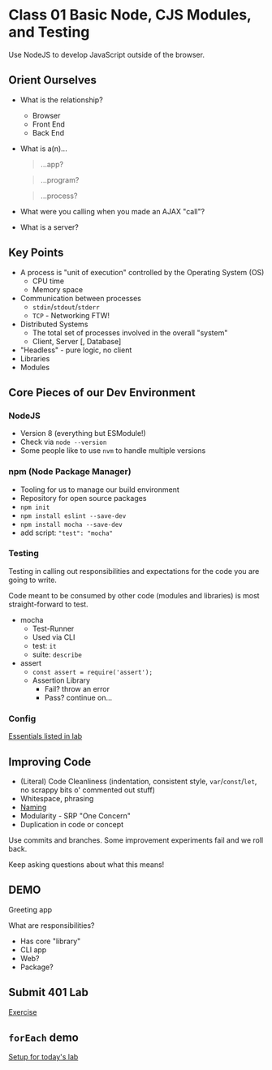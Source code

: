 # Class 01 Basic Node, CJS Modules, and Testing

Use NodeJS to develop JavaScript outside of the browser. 

## Orient Ourselves

* What is the relationship?
    * Browser
    * Front End
    * Back End
* What is a(n)... 
  > ...app?
   
  > ...program?

  > ...process?
* What were you calling when you made an AJAX "call"?
* What is a server?

## Key Points

* A process is "unit of execution" controlled by the Operating System (OS)
    * CPU time
    * Memory space
* Communication between processes
    * `stdin`/`stdout`/`stderr`
    * `TCP` - Networking FTW!
* Distributed Systems
    * The total set of processes involved in the overall "system"
    * Client, Server [, Database]
* "Headless" - pure logic, no client
* Libraries
* Modules

## Core Pieces of our Dev Environment

### NodeJS

* Version 8 (everything but ESModule!)
* Check via `node --version`
* Some people like to use `nvm` to handle multiple versions

### npm (Node Package Manager)

* Tooling for us to manage our build environment
* Repository for open source packages
* `npm init`
* `npm install eslint --save-dev`
* `npm install mocha --save-dev`
* add script: `"test": "mocha"`

### Testing

Testing in calling out responsibilities and expectations for 
the code you are going to write.

Code meant to be consumed by other code (modules and libraries)
is most straight-forward to test.
    
* mocha
    * Test-Runner
    * Used via CLI
    * test: `it`
    * suite: `describe`
* assert
    * `const assert = require('assert');`
    * Assertion Library
        * Fail? throw an error
        * Pass? continue on...

### Config

[Essentials listed in lab](https://github.com/cfpdx-401JS-summer-2017/submit-401-way/blob/master/LAB.md)

## Improving Code

* (Literal) Code Cleanliness (indentation, consistent style, `var`/`const`/`let`, no scrappy bits o' commented out stuff)
* Whitespace, phrasing
* [Naming](http://arlobelshee.com/good-naming-is-a-process-not-a-single-step/)
* Modularity - SRP "One Concern"
* Duplication in code or concept

Use commits and branches. Some improvement experiments fail and we roll back.

Keep asking questions about what this means!

## DEMO

Greeting app

What are responsibilities?

* Has core "library"
* CLI app
* Web?
* Package?

## Submit 401 Lab

[Exercise](https://github.com/cfpdx-401JS-summer-2017/submit-401-way/)

## `forEach` demo

[Setup for today's lab](https://github.com/cfpdx-401JS-summer-2017/array-methods)